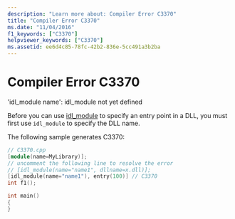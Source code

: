 ```yaml
---
description: "Learn more about: Compiler Error C3370"
title: "Compiler Error C3370"
ms.date: "11/04/2016"
f1_keywords: ["C3370"]
helpviewer_keywords: ["C3370"]
ms.assetid: ee6d4c85-78fc-42b2-836e-5cc491a3b2ba
---
```

# Compiler Error C3370

'idl_module name': idl_module not yet defined

Before you can use [idl_module](../../windows/attributes/idl-module.md) to specify an entry point in a DLL, you must first use `idl_module` to specify the DLL name.

The following sample generates C3370:

```cpp
// C3370.cpp
[module(name=MyLibrary)];
// uncomment the following line to resolve the error
// [idl_module(name="name1", dllname=x.dll)];
[idl_module(name="name1"), entry(100)] // C3370
int f1();

int main()
{
}
```
